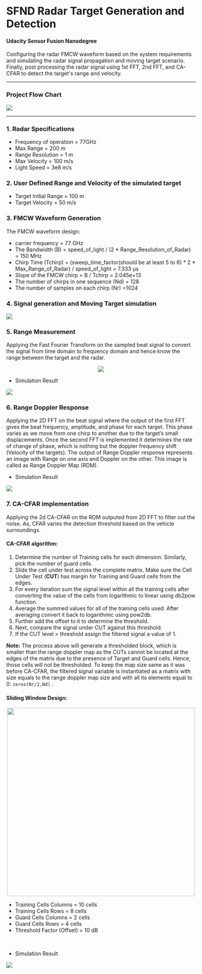 # SFND Radar Target Generation and Detection
#### Udacity Sensor Fusion Nanodegree 
Configuring the radar FMCW waveform based on the system requirements and simulating the radar signal propagation and moving target scenario. Finally, post processing the radar signal using 1st FFT, 2nd FFT, and CA-CFAR to detect the target's range and velocity.
___
### Project Flow Chart
<img src="./Assets/Project flow chart.png"/>

---
### 1. Radar Specifications 
* Frequency of operation = 77GHz
* Max Range = 200 m
* Range Resolution = 1 m
* Max Velocity = 100 m/s
* Light Speed = 3e8 m/s

### 2. User Defined Range and Velocity of the simulated target

* Target Initial Range = 100 m
* Target Velocity = 50 m/s


### 3. FMCW Waveform Generation
The FMCW waveform design:
* carrier frequency = 77 GHz
* The Bandwidth (B) = speed_of_light / (2 * Range_Resolution_of_Radar) = 150 MHz
* Chirp Time (Tchirp) =  (sweep_time_factor(should be at least 5 to 6) * 2 * Max_Range_of_Radar) / speed_of_light = 7.333 μs
* Slope of the FMCW chirp = B / Tchirp = 2.045e+13
* The number of chirps in one sequence (Nd) = 128
* The number of samples on each chirp (Nr) =1024 

### 4. Signal generation and Moving Target simulation
<img src="./Assets/Signal propagation model.png"/>

### 5. Range Measurement
Applying the Fast Fourier Transform on the sampled beat signal to convert the signal from time domain to frequency domain and hence know the range between the target and the radar.
<p align="center">
  <img src="./Assets/FastFourierTransform.png"/>
</p>

* Simulation Result
<img src="Results/Range from FFT applied on the beat signal.jpg"/>

### 6. Range Doppler Response
Applying the 2D FFT on the beat signal where the output of the first FFT gives the beat frequency, amplitude, and phase for each target. This phase varies as we move from one chirp to another due to the target’s small displacements. Once the second FFT is implemented it determines the rate of change of phase, which is nothing but the doppler frequency shift (Velocity of the targets). The output of Range Doppler response represents an image with Range on one axis and Doppler on the other. This image is called as Range Doppler Map (RDM).

* Simulation Result
<img src="Results/Range doppler map from 2D FFT .jpg"/>

### 7. CA-CFAR implementation
Applying the 2d CA-CFAR on the RDM outputed from 2D FFT to filter out the noise. As, CFAR varies the detection threshold based on the vehicle surroundings.

#### CA-CFAR algorithm:
1. Determine the number of Training cells for each dimension. Similarly, pick the number of guard cells.
2. Slide the cell under test across the complete matrix. Make sure the Cell Under Test (**CUT**) has margin for Training and Guard cells from the edges.
3. For every iteration sum the signal level within all the training cells after converting the value of the cells from logarithmic to linear using db2pow function.
4. Average the summed values for all of the training cells used. After averaging convert it back to logarithmic using pow2db.
5. Further add the offset to it to determine the threshold.
6. Next, compare the signal under CUT against this threshold.
7. If the CUT level > threshold assign the filtered signal a value of 1.

**Note:** The process above will generate a thresholded block, which is smaller than the range doppler map as the CUTs cannot be located at the edges of the matrix due to the presence of Target and Guard cells. Hence, those cells will not be thresholded. To keep the map size same as it was before CA-CFAR, the filtered signal variable is instantiated as a matrix with size equals to the range doppler map size and with all its elements equal to 0: ```zeros(Nr/2,Nd)``` .

#### Sliding Window Design:
<p align="center">
  <img src="Assets/2D CA_CFAR hyperparameters.png" width="500px"/>
</p>

* Training Cells Columns = 10 cells
* Training Cells Rows = 8 cells
* Guard Cells Columns = 2 cells
* Guard Cells Rows = 4 cells
* Threshold Factor (Offset) = 10 dB

<br>

* Simulation Result
<img src="Results/2D CA-CFAR filtered RDM.jpg"/>
